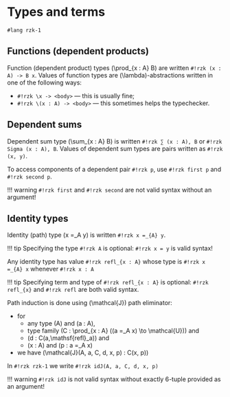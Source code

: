 # Types and terms

```rzk
#lang rzk-1
```

## Functions (dependent products)

Function (dependent product) types \(\prod_{x : A} B\) are written `#!rzk (x : A) -> B x`. Values of function types are \(\lambda\)-abstractions written in one of the following ways:

  - `#!rzk \x -> <body>` — this is usually fine;
  - `#!rzk \(x : A) -> <body>` — this sometimes helps the typechecker.

## Dependent sums

Dependent sum type \(\sum_{x : A} B\) is written `#!rzk ∑ (x : A), B` or `#!rzk Sigma (x : A), B`. Values of dependent sum types are pairs written as `#!rzk (x, y)`.

To access components of a dependent pair `#!rzk p`, use `#!rzk first p` and `#!rzk second p`.

!!! warning
    `#!rzk first` and `#!rzk second` are not valid syntax without an argument!

## Identity types

Identity (path) type \(x =_A y\) is written `#!rzk x =_{A} y`.

!!! tip
    Specifying the type `#!rzk A` is optional: `#!rzk x = y` is valid syntax!

Any identity type has value `#!rzk refl_{x : A}` whose type is `#!rzk x =_{A} x` whenever `#!rzk x : A`

!!! tip
    Specifying term and type of `#!rzk refl_{x : A}` is optional: `#!rzk refl_{x}` and `#!rzk refl` are both valid syntax.

Path induction is done using \(\mathcal{J}\) path eliminator:

- for
    - any type \(A\) and \(a : A\),
    - type family \(C : \prod_{x : A} ((a =_A x) \to \mathcal{U})\) and
    - \(d : C(a,\mathsf{refl}_a)\) and
    - \(x : A\) and \(p : a =_A x\)
- we have \(\mathcal{J}(A, a, C, d, x, p) : C(x, p)\)

In `#!rzk rzk-1` we write `#!rzk idJ(A, a, C, d, x, p)`

!!! warning
    `#!rzk idJ` is not valid syntax without exactly 6-tuple provided as an argument!

